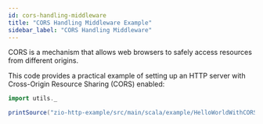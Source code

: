 ```yaml
---
id: cors-handling-middleware
title: "CORS Handling Middleware Example"
sidebar_label: "CORS Handling Middleware"
---
```


CORS is a mechanism that allows web browsers to safely access resources from different origins.

This code provides a practical example of setting up an HTTP server with Cross-Origin Resource Sharing (CORS) enabled:

```scala mdoc:passthrough
import utils._

printSource("zio-http-example/src/main/scala/example/HelloWorldWithCORS.scala")
```
